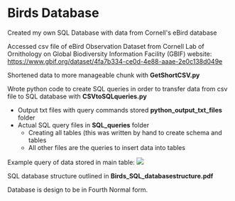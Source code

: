 # Birds Database

Created my own SQL Database with data from Cornell's eBird database

Accessed csv file of eBird Observation Dataset from Cornell Lab of Ornithology
on Global Biodiversity Information Facility (GBIF) website:
https://www.gbif.org/dataset/4fa7b334-ce0d-4e88-aaae-2e0c138d049e

Shortened data to more manageable chunk with **GetShortCSV.py**

Wrote python code to create SQL queries in order to transfer data from
csv file to SQL database with **CSVtoSQLqueries.py**
- Output txt files with query commands stored **python_output_txt_files** folder
- Actual SQL query files in **SQL_queries** folder
  - Creating all tables (this was written by hand to create schema and tables
  - All other files are the queries to insert data into tables


Example query of data stored in main table:
![](https://github.com/savanaconda/Birds-Analysis/blob/master/Images/SQL%20table%20example.png)

SQL database structure outlined in **Birds_SQL_databasestructure.pdf**

Database is design to be in Fourth Normal form.
